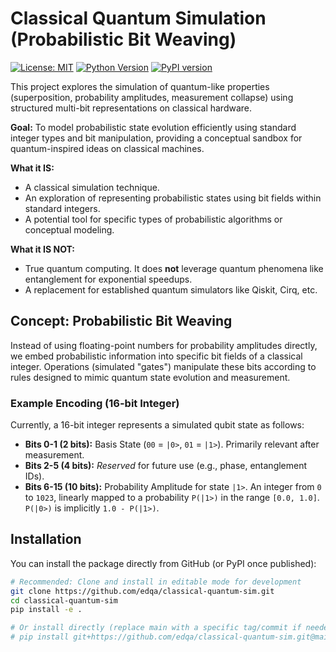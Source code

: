 # Classical Quantum Simulation (Probabilistic Bit Weaving)

[![License: MIT](https://img.shields.io/badge/License-MIT-yellow.svg)](https://opensource.org/licenses/MIT) <!-- Or Apache 2.0 -->
[![Python Version](https://img.shields.io/pypi/pyversions/classical-quantum-sim)](https://pypi.org/project/classical-quantum-sim/) <!-- Placeholder until published -->
[![PyPI version](https://badge.fury.io/py/classical-quantum-sim.svg)](https://badge.fury.io/py/classical-quantum-sim) <!-- Placeholder until published -->

This project explores the simulation of quantum-like properties (superposition, probability amplitudes, measurement collapse) using structured multi-bit representations on classical hardware.

**Goal:** To model probabilistic state evolution efficiently using standard integer types and bit manipulation, providing a conceptual sandbox for quantum-inspired ideas on classical machines.

**What it IS:**
*   A classical simulation technique.
*   An exploration of representing probabilistic states using bit fields within standard integers.
*   A potential tool for specific types of probabilistic algorithms or conceptual modeling.

**What it IS NOT:**
*   True quantum computing. It does **not** leverage quantum phenomena like entanglement for exponential speedups.
*   A replacement for established quantum simulators like Qiskit, Cirq, etc.

## Concept: Probabilistic Bit Weaving

Instead of using floating-point numbers for probability amplitudes directly, we embed probabilistic information into specific bit fields of a classical integer. Operations (simulated "gates") manipulate these bits according to rules designed to mimic quantum state evolution and measurement.

### Example Encoding (16-bit Integer)

Currently, a 16-bit integer represents a simulated qubit state as follows:

*   **Bits 0-1 (2 bits):** Basis State (`00` = `|0>`, `01` = `|1>`). Primarily relevant after measurement.
*   **Bits 2-5 (4 bits):** *Reserved* for future use (e.g., phase, entanglement IDs).
*   **Bits 6-15 (10 bits):** Probability Amplitude for state `|1>`. An integer from `0` to `1023`, linearly mapped to a probability `P(|1>)` in the range `[0.0, 1.0]`. `P(|0>)` is implicitly `1.0 - P(|1>)`.

## Installation

You can install the package directly from GitHub (or PyPI once published):

```bash
# Recommended: Clone and install in editable mode for development
git clone https://github.com/edqa/classical-quantum-sim.git
cd classical-quantum-sim
pip install -e .

# Or install directly (replace main with a specific tag/commit if needed)
# pip install git+https://github.com/edqa/classical-quantum-sim.git@main
